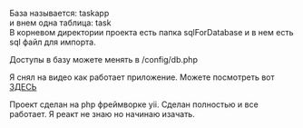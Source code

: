 База называется: taskapp <br>
и внем одна таблица: task <br>
В корневом директории проекта есть папка sqlForDatabase  и в нем есть sql файл для импорта.

Доступы в базу можете менять в /config/db.php


<p>
    Я снял на видео как работает приложение. Можете посмотреть вот
    <a href="https://youtu.be/04fi1FtfpeU" target="_blank">
        ЗДЕСЬ
    </a>
    <br>
</p>

Проект сделан на php фреймворке yii.
Сделан полностью и все работает.
Я реакт не знаю но начинаю изачать.
